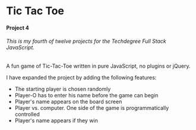 # Tic Tac Toe

#### Project 4

###### This is my fourth of twelve projects for the Techdegree Full Stack JavaScript.

A fun game of Tic-Tac-Toe written in pure JavaScript, no plugins or jQuery.

I have expanded the project by adding the following features:
* The starting player is chosen randomly
* Player-O has to enter his name before the game can begin
* Player's name appears on the board screen
* Player vs. computer. One side of the game is programmatically controlled
* Player's name appears if they win    
